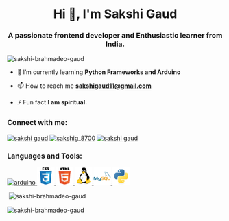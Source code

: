<h1 align="center">Hi 👋, I'm Sakshi Gaud</h1>
<h3 align="center">A passionate frontend developer and Enthusiastic learner from India.</h3>

<p align="left"> <img src="https://komarev.com/ghpvc/?username=sakshi-brahmadeo-gaud&label=Profile%20views&color=0e75b6&style=flat" alt="sakshi-brahmadeo-gaud" /> </p>

- 🌱 I’m currently learning **Python Frameworks and Arduino**

- 📫 How to reach me **sakshigaud11@gmail.com**

- ⚡ Fun fact **I am spiritual.**

<h3 align="left">Connect with me:</h3>
<p align="left">
<a href="https://linkedin.com/in/sakshi gaud" target="blank"><img align="center" src="https://raw.githubusercontent.com/rahuldkjain/github-profile-readme-generator/master/src/images/icons/Social/linked-in-alt.svg" alt="sakshi gaud" height="30" width="40" /></a>
<a href="https://instagram.com/sakshig_8700" target="blank"><img align="center" src="https://raw.githubusercontent.com/rahuldkjain/github-profile-readme-generator/master/src/images/icons/Social/instagram.svg" alt="sakshig_8700" height="30" width="40" /></a>
<a href="https://www.youtube.com/c/sakshi gaud" target="blank"><img align="center" src="https://raw.githubusercontent.com/rahuldkjain/github-profile-readme-generator/master/src/images/icons/Social/youtube.svg" alt="sakshi gaud" height="30" width="40" /></a>
</p>

<h3 align="left">Languages and Tools:</h3>
<p align="left"> <a href="https://www.arduino.cc/" target="_blank" rel="noreferrer"> <img src="https://cdn.worldvectorlogo.com/logos/arduino-1.svg" alt="arduino" width="40" height="40"/> </a> <a href="https://www.w3schools.com/css/" target="_blank" rel="noreferrer"> <img src="https://raw.githubusercontent.com/devicons/devicon/master/icons/css3/css3-original-wordmark.svg" alt="css3" width="40" height="40"/> </a> <a href="https://www.w3.org/html/" target="_blank" rel="noreferrer"> <img src="https://raw.githubusercontent.com/devicons/devicon/master/icons/html5/html5-original-wordmark.svg" alt="html5" width="40" height="40"/> </a> <a href="https://www.linux.org/" target="_blank" rel="noreferrer"> <img src="https://raw.githubusercontent.com/devicons/devicon/master/icons/linux/linux-original.svg" alt="linux" width="40" height="40"/> </a> <a href="https://www.mysql.com/" target="_blank" rel="noreferrer"> <img src="https://raw.githubusercontent.com/devicons/devicon/master/icons/mysql/mysql-original-wordmark.svg" alt="mysql" width="40" height="40"/> </a> <a href="https://www.python.org" target="_blank" rel="noreferrer"> <img src="https://raw.githubusercontent.com/devicons/devicon/master/icons/python/python-original.svg" alt="python" width="40" height="40"/> </a> </p>

<p>&nbsp;<img align="center" src="https://github-readme-stats.vercel.app/api?username=sakshi-brahmadeo-gaud&show_icons=true&locale=en" alt="sakshi-brahmadeo-gaud" /></p>

<p><img align="center" src="https://github-readme-streak-stats.herokuapp.com/?user=sakshi-brahmadeo-gaud&" alt="sakshi-brahmadeo-gaud" /></p>
